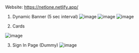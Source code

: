 Website: https://netlone.netlify.app/

1. Dynamic Banner (5 sec interval)
![image](https://user-images.githubusercontent.com/72083631/209926303-6a52557b-1e4c-4aaf-b7e6-63b39e67f413.png)
![image](https://user-images.githubusercontent.com/72083631/209926343-d2d97ce2-91c2-41e1-8614-7fe82e191a66.png)
![image](https://user-images.githubusercontent.com/72083631/209926400-a27a1268-2170-42f5-8588-ff40912392e9.png)


2. Cards

![image](https://user-images.githubusercontent.com/72083631/209926277-d5061440-6f18-4bde-8a82-435655372c09.png)

3. Sign In Page (Dummy)
![image](https://user-images.githubusercontent.com/72083631/209926211-b918eeec-ddec-408d-8f5d-8612c57e5b8c.png)


